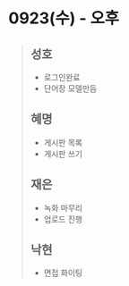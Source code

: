 

# 0923(수) - 오후

>## 성호
>
>- 로그인완료
>- 단어장 모델만듬
>
>## 혜명
>
>- 게시판 목록 
>- 게시판 쓰기 
>
>## 재은
>
>- 녹화 마무리
>- 업로드 진행
>
>## 낙현
>
>- 면접 화이팅


